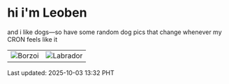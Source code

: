 # hi i'm Leoben

and i like dogs—so have some random dog pics that change whenever my CRON feels like it

|  |  |
|--------|----------|
| ![Borzoi](https://random-dog-vercel.vercel.app/api/random-borzoi?v=1759469522) | ![Labrador](https://random-dog-vercel.vercel.app/api/random-labrador?v=1759469522) |

Last updated: 2025-10-03 13:32 PHT
